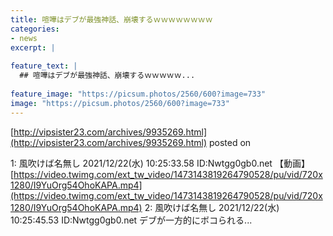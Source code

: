 ```yaml
---
title: 喧嘩はデブが最強神話、崩壊するｗｗｗｗｗｗｗｗ
categories:
- news
excerpt: |
  
feature_text: |
  ## 喧嘩はデブが最強神話、崩壊するｗｗｗｗｗ...
  
feature_image: "https://picsum.photos/2560/600?image=733"
image: "https://picsum.photos/2560/600?image=733"
---
```


[http://vipsister23.com/archives/9935269.html](http://vipsister23.com/archives/9935269.html)
posted on 

<!--more-->

1: 風吹けば名無し 2021/12/22(水) 10:25:33.58 ID:Nwtgg0gb0.net 【動画】[https://video.twimg.com/ext_tw_video/1473143819264790528/pu/vid/720x1280/I9YuOrg54OhoKAPA.mp4](https://video.twimg.com/ext_tw_video/1473143819264790528/pu/vid/720x1280/I9YuOrg54OhoKAPA.mp4) 2: 風吹けば名無し 2021/12/22(水) 10:25:45.53 ID:Nwtgg0gb0.net デブが一方的にボコられる...
